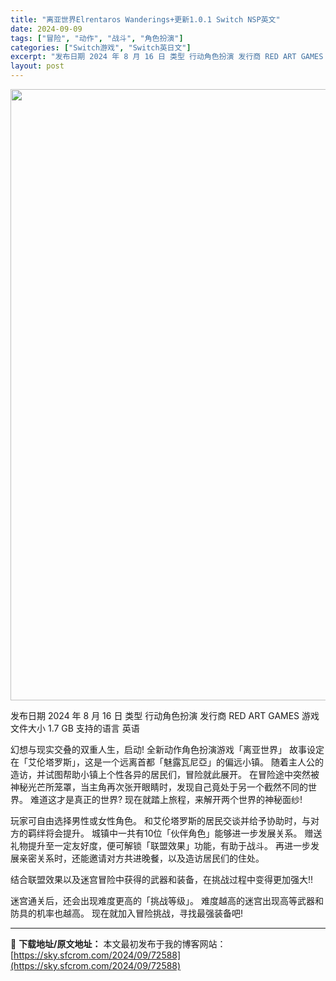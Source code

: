 ```yaml
---
title: "离亚世界Elrentaros Wanderings+更新1.0.1 Switch NSP英文"
date: 2024-09-09
tags: ["冒险", "动作", "战斗", "角色扮演"]
categories: ["Switch游戏", "Switch英日文"]
excerpt: "发布日期 2024 年 8 月 16 日 类型 行动角色扮演 发行商 RED ART GAMES 游戏文件大小 1.7 GB 支持的语言 英语 幻想与现实交叠的双重人生，启动! 全新动作角色扮演游戏「离亚世界」 故事设定在「艾伦塔罗斯」，这是一个远离首都「魅露瓦尼亞」的偏远小镇。 随着主人公的造访，&hellip;"
layout: post
---
```


<img class="aligncenter size-full wp-image-72589" src="https://sky.sfcrom.com/wp-content/uploads/2024/09/2024090909013684.webp" alt="" width="600" height="978" />

发布日期 2024 年 8 月 16 日
类型 行动角色扮演
发行商 RED ART GAMES
游戏文件大小 1.7 GB
支持的语言 英语

幻想与现实交叠的双重人生，启动!
全新动作角色扮演游戏「离亚世界」
故事设定在「艾伦塔罗斯」，这是一个远离首都「魅露瓦尼亞」的偏远小镇。
随着主人公的造访，并试图帮助小镇上个性各异的居民们，冒险就此展开。
在冒险途中突然被神秘光芒所笼罩，当主角再次张开眼睛时，发现自己竟处于另一个截然不同的世界。
难道这才是真正的世界?
现在就踏上旅程，来解开两个世界的神秘面纱!

玩家可自由选择男性或女性角色。
和艾伦塔罗斯的居民交谈并给予协助时，与对方的羁绊将会提升。
城镇中一共有10位「伙伴角色」能够进一步发展关系。
赠送礼物提升至一定友好度，便可解锁「联盟效果」功能，有助于战斗。
再进一步发展亲密关系时，还能邀请对方共进晚餐，以及造访居民们的住处。

结合联盟效果以及迷宫冒险中获得的武器和装备，在挑战过程中变得更加强大!!

迷宫通关后，还会出现难度更高的「挑战等级」。
难度越高的迷宫出现高等武器和防具的机率也越高。
现在就加入冒险挑战，寻找最强装备吧!

---
📖 **下载地址/原文地址：** 本文最初发布于我的博客网站：[https://sky.sfcrom.com/2024/09/72588](https://sky.sfcrom.com/2024/09/72588)
